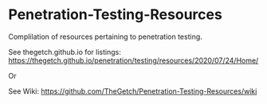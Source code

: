 # Penetration-Testing-Resources

Complilation of resources pertaining to penetration testing.

See thegetch.github.io for listings:
https://thegetch.github.io/penetration/testing/resources/2020/07/24/Home/

Or 

See Wiki:
https://github.com/TheGetch/Penetration-Testing-Resources/wiki
